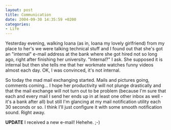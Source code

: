 ```yaml
---
layout: post
title: Communication
date: 2004-09-30 14:35:59 +0200
categories:
- Life
---
```

Yesterday evening, walking Ioana (as in, Ioana my lovely girlfriend) from my place to her's we were talking technical stuff and I found out that she's got an "internal" e-mail address at the bank where she got hired not so long ago, right after finishing her university. "Internal?" I ask. She supposed it is internal but then she tells me that her workmate watches funny videos almost each day. OK, I was convinced, it's not internal.

So today the mad mail exchanging started. Mails and pictures going, comments coming... I hope her productivity will not plunge drastically and that the mail exchange will not turn out to be problem (because I'm sure that each and every mail I send her ends up in at least one other inbox as well - it's a bank after all) but still I'm glancing at my mail notification utility each 30 seconds or so. I think I'll just configure it with some smooth notification sound. Right away.

<b>UPDATE</b> I received a new e-mail! Hehehe. ;-)

